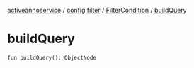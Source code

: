 [activeannoservice](../../index.md) / [config.filter](../index.md) / [FilterCondition](index.md) / [buildQuery](./build-query.md)

# buildQuery

`fun buildQuery(): ObjectNode`